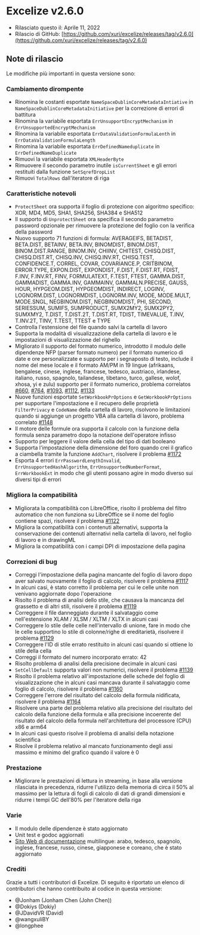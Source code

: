 # Excelize v2.6.0

* Rilasciato questo il: Aprile 11, 2022
* Rilascio di GitHub: [https://github.com/xuri/excelize/releases/tag/v2.6.0](https://github.com/xuri/excelize/releases/tag/v2.6.0)

## Note di rilascio

Le modifiche più importanti in questa versione sono:

### Cambiamento dirompente

* Rinomina le costanti esportate `NameSpaceDublinCoreMetadataIntiative` in `NameSpaceDublinCoreMetadataInitiative` per la correzione di errori di battitura
* Rinomina la variabile esportata `ErrUnsupportEncryptMechanism` in `ErrUnsupportedEncryptMechanism`
* Rinomina la variabile esportata `ErrDataValidationFormulaLenth` in `ErrDataValidationFormulaLength`
* Rinomina la variabile esportata `ErrDefinedNameduplicate` in `ErrDefinedNameDuplicate`
* Rimuovi la variabile esportata `XMLHeaderByte`
* Rimuovere il secondo parametro inutile `isCurrentSheet` e gli errori restituiti dalla funzione `SetSqrefDropList`
* Rimuovi `TotalRows` dall'iteratore di riga

### Caratteristiche notevoli

* `ProtectSheet` ora supporta il foglio di protezione con algoritmo specifico: XOR, MD4, MD5, SHA1, SHA256, SHA384 e SHA512
* Il supporto di `UnprotectSheet` ora specifica il secondo parametro password opzionale per rimuovere la protezione del foglio con la verifica della password
* Nuovo supporto 71 funzioni di formula: AVERAGEIFS, BETADIST, BETA.DIST, BETAINV, BETA.INV, BINOMDIST, BINOM.DIST, BINOM.DIST.RANGE, BINOM.INV, CHIINV, CHITEST, CHISQ.DIST, CHISQ.DIST.RT, CHISQ.INV, CHISQ.INV.RT, CHISQ.TEST, CONFIDENCE.T, CORREL, COVAR, COVARIANCE.P, CRITBINOM, ERROR.TYPE, EXPON.DIST, EXPONDIST, F.DIST, F.DIST.RT, FDIST, F.INV, F.INV.RT, FINV, FORMULATEXT, F.TEST, FTEST, GAMMA.DIST, GAMMADIST, GAMMA.INV, GAMMAINV, GAMMALN.PRECISE, GAUSS, HOUR, HYPGEOM.DIST, HYPGEOMDIST, INDIRECT, LOGINV, LOGNORM.DIST, LOGNORMDIST, LOGNORM.INV, MODE, MODE.MULT, MODE.SNGL, NEGBINOM.DIST, NEGBINOMDIST, PHI, SECOND, SERIESSUM, SUMIFS, SUMPRODUCT, SUMX2MY2, SUMX2PY2, SUMXMY2, T.DIST, T.DIST.2T, T.DIST.RT, TDIST, TIMEVALUE, T.INV, T.INV.2T, TINV, T.TEST, TTEST e TYPE
* Controlla l'estensione del file quando salvi la cartella di lavoro
* Supporta la modalità di visualizzazione della cartella di lavoro e le impostazioni di visualizzazione del righello
* Migliorato il supporto del formato numerico, introdotto il modulo delle dipendenze NFP (parser formato numero) per il formato numerico di date e ore personalizzate e supporto per i segnaposto di testo, include il nome del mese locale e il formato AM/PM in 19 lingue (afrikaans, bengalese, cinese, inglese, francese, tedesco, austriaco, irlandese, italiano, russo, spagnolo, tailandese, tibetano, turco, gallese, wolof, xhosa, yi e zulu) supporto per il formato numerico, problema correlatos [#660](https://github.com/xuri/excelize/issues/660), [#764](https://github.com/xuri/excelize/issues/764), [#1093](https://github.com/xuri/excelize/issues/1093), [#1112](https://github.com/xuri/excelize/issues/1112), [#1133](https://github.com/xuri/excelize/issues/1133)
* Nuove funzioni esportate `SetWorkbookPrOptions` e `GetWorkbookPrOptions` per supportare l'impostazione e il recupero delle proprietà `FilterPrivacy` e `CodeName` della cartella di lavoro, risolvono le limitazioni quando si aggiunge un progetto VBA alla cartella di lavoro, problema correlato [#1148](https://github.com/xuri/excelize/issues/1148)
* Il motore delle formule ora supporta il calcolo con la funzione della formula senza parametro dopo la notazione dell'operatore infisso
* Supporto per leggere il valore della cella del tipo di dati booleano
* Supporta l'impostazione della dimensione del foro quando crei il grafico a ciambella tramite la funzione `AddChart`, risolvere il problema [#1172](https://github.com/xuri/excelize/issues/1172)
* Esporta 4 errori `ErrPasswordLengthInvalid`, `ErrUnsupportedHashAlgorithm`, `ErrUnsupportedNumberFormat`, `ErrWorkbookExt` in modo che gli utenti possano agire in modo diverso sui diversi tipi di errori

### Migliora la compatibilità

* Migliorata la compatibilità con LibreOffice, risolto il problema del filtro automatico che non funziona su LibreOffice se il nome del foglio contiene spazi, risolvere il problema [#1122](https://github.com/xuri/excelize/issues/1122)
* Migliora la compatibilità con i contenuti alternativi, supporta la conservazione dei contenuti alternativi nella cartella di lavoro, nel foglio di lavoro e in drawingML
* Migliora la compatibilità con i campi DPI di impostazione della pagina

### Correzioni di bug

* Correggi l'impostazione della pagina mancante del foglio di lavoro dopo aver salvato nuovamente il foglio di calcolo, risolvere il problema [#1117](https://github.com/xuri/excelize/issues/1117)
* In alcuni casi, è stato corretto il problema per cui le celle unite non venivano aggiornate dopo l'operazione
* Risolto il problema di analisi dello stile, che causava la mancanza del grassetto e di altri stili, risolvere il problema [#1119](https://github.com/xuri/excelize/issues/1119)
* Correggere il file danneggiato durante il salvataggio come nell'estensione XLAM / XLSM / XLTM / XLTX in alcuni casi
* Correggere lo stile delle celle nell'intervallo di unione, fare in modo che le celle supportino lo stile di colonne/righe di ereditarietà, risolvere il problema [#1129](https://github.com/xuri/excelize/issues/1129)
* Correggere l'ID di stile errato restituito in alcuni casi quando si ottiene lo stile della cella
* Correggi il formato del numero incorporato errato: 42
* Risolto problema di analisi della precisione decimale in alcuni casi
* `SetCellDefault` supporta valori non numerici, risolvere il problema [#1139](https://github.com/xuri/excelize/issues/1139)
* Risolto il problema relativo all'impostazione delle schede del foglio di visualizzazione che in alcuni casi mancava durante il salvataggio come foglio di calcolo, risolvere il problema [#1160](https://github.com/xuri/excelize/issues/1160)
* Correggere l'errore del risultato del calcolo della formula nidificata, risolvere il problema [#1164](https://github.com/xuri/excelize/issues/1164)
* Risolvere una parte del problema relativo alla precisione del risultato del calcolo della funzione della formula e alla precisione incoerente del risultato del calcolo della formula nell'architettura del processore (CPU) x86 e arm64
* In alcuni casi questo risolve il problema di analisi della notazione scientifica
* Risolve il problema relativo al mancato funzionamento degli assi massimo e minimo del grafico quando il valore è 0

### Prestazione

* Migliorare le prestazioni di lettura in streaming, in base alla versione rilasciata in precedenza, ridurre l'utilizzo della memoria di circa il 50% al massimo per la lettura di fogli di calcolo di dati di grandi dimensioni e ridurre i tempi GC dell'80% per l'iteratore della riga

### Varie

* Il modulo delle dipendenze è stato aggiornato
* Unit test e godoc aggiornati
* [Sito Web di documentazione](https://xuri.me/excelize) multilingue: arabo, tedesco, spagnolo, inglese, francese, russo, cinese, giapponese e coreano, che è stato aggiornato

### Crediti

Grazie a tutti i contributori di Excelize. Di seguito è riportato un elenco di contributori che hanno contribuito al codice in questa versione:

* @Jonham (Jonham Chen (John Chen))
* @Dokiys (Dokiy)
* @JDavidVR (David)
* @wangxuliBY
* @longphee
